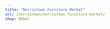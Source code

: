 ```yaml
---
title: "Norristown Furniture Market"
url: /norristown/norristown-furniture-market/
shop: Möbel
---
```

